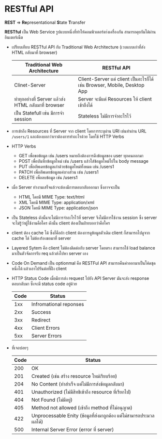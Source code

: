# RESTful API #
**REST** => **Re**presentational **S**tate **T**ransfer

**RESTful** เป็น Web Service รูปแบบหนึ่งที่ทำให้คอมพิวเตอร์ตา่งเครื่องกัน สามารถคุยกันได้ผ่านอินเตอร์เน็ต

- เปรียบเทียบ RESTful API กับ Traditional Web Architecture (เวบแบบเก่าที่ส่ง HTML กลับมาที่ browser)

    Traditional Web Architecture |RESTful API
    ---------|----------
    Clinet-Server | Client-Server แต่ client เป็นอะไรก็ได้ เช่น Browser, Mobile, Desktop App
    ทำทุกอย่างที่ Server แล้วส่ง HTML กลับมาที่ browser | Server จะมีแต่ Resources ให้ client เข้าถึงได้
    เป็น Statefull เช่น มีการจำ session | Stateless ไม่มีการจำอะไรไว้

- การเข้าถึง Resources ที่ Server จาก client โดยการระบุผ่าน URI เช่นทำผ่าน URL `/users/1` และต้องบอกว่าเราต้องการทำอะไรด้วย โดยใช้ HTTP Verbs
- HTTP Verbs
  - GET เพื่อขอข้อมูล เช่น /users หมายถึงต้องการดึงข้อมูลของ user ทุกคนออกมา
  - POST เพื่อบันทึกข้อมูลใหม่ เช่น /users แล้วใส่ข้อมูลใหม่ไปใน body message
  - PUT เพื่ออัพเดทข้อมูลเก่าด้วยข้อมูลใหม่ทั้งหมด เช่น /users1
  - PATCH เพื่ออัพเดทข้อมูลแค่บางส่วน เช่น /users1
  - DELETE เพื่อลบข้อมูล เช่น /users1
- เมื่อ Server ทำงานเสร็จแล้วจะต้องมีการตอบกลับออกมา ซึ่งอาจจะเป็น
  - HTML โดยมี MIME Type: text/html
  - XML โดยมี MIME Type: application/xml
  - JSON โดยมี MIME Type: application/json
- เป็น Stateless ดังนั้นจะไม่มีการจำอะไรไว้ที่ server จึงไม่มีการใช้งาน session ซึ่ง server จะไม่รู้ว่าผู้ใช้งานคือใคร ดังนั้น client ต้องเป็นฝ่ายบอกว่าคือใคร
- client ต้อง cache ได้ ซึ่งก็คือถ้า client ต้องการดูข้อมูลตัวเดิม client ก็สามารถไปดูจาก cache ได้ ไม่ต้องร้องขอมาที่ server 
- Layered Sytem คือ client ไม่ต้องติดต่อกับ server โดยตรง สามารถใช้ load balance มาเป็นตัวจัดการรับ req แล้วส่งไปหา server เอง
- Code On Demand เป็น optionmal คือ RESTFul API สามารถคืนค่าออกมาเป็นโค้ดชุดหนึ่งได้ แล้วเอาไปรันต่อที่ฝั่ง client

- HTTP Status Code
เมื่อมีการส่ง request ไปยัง API Server มันจะส่ง response ตอบกลับมา ซึ่งจะมี status code อยู่ด้วย

    Code | Status
    ---------|----------
    1xx | Infromational reponses
    2xx | Success
    3xx | Redirect
    4xx | Client Errors
    5xx | Server Errors

- ที่เจอบ่อยๆ

    Code | Status
    ---------|----------
    200 | OK
    201 | Created (เช่น สร้าง resource ใหม่เรียบร้อย)
    204 | No Content (ทำสำเร็จ แต่ไม่มีการส่งข้อมูลกลับมา)
    401 | Unauthorized (ไม่มีสิทธิเข้าถึง resource ที่เรียกไป)
    404 | Not Found (ไม่มีอยู่)
    405 | Method not allowed (เข้าถึง method ที่ไม่อนุญาต)
    422 | Unprocessable Enity (ข้อมูลที่ส่งมาถูกต้อง แต่ไม่สามารถประมวลผลได้)
    500 | Internal Server Error (error ที่ server)